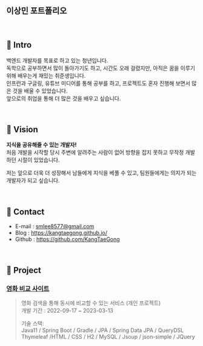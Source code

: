 ## 이상민 포트폴리오

<br>

## 📌 Intro

백엔드 개발자를 목표로 하고 있는 청년입니다.<br>
독학으로 공부하면서 많이 돌아가기도 하고, 시간도 오래 걸렸지만, 아직은 꿈을 이루기 위해 배우는게 재밌는 취준생입니다.<br>
인프런과 구글링, 유튜브 미디어를 통해 공부를 하고, 프로젝트도 혼자 진행해 보면서 많은 것을 배울 수 있었습니다.<br>
앞으로의 취업을 통해 더 많은 것을 배우고 싶습니다.

<br>

## 📌 Vision

**지식을 공유해줄 수 있는 개발자!**<br>
처음 개발을 시작할 당시 주변에 알려주는 사람이 없어 방향을 잡지 못하고 무작정 개발하던 시절이 있었습니다.

저는 앞으로 더욱 더 성장해서 남들에게 지식을 베풀 수 있고, 팀원들에게는 의지가 되는 개발자가 되고 싶습니다.

<br>

## 📌 Contact

- E-mail : smlee8577@gmail.com
- Blog : https://kangtaegong.github.io/
- Github : https://github.com/KangTaeGong

<br>

## 📌 Project

### [영화 비교 사이트](https://github.com/KangTaeGong/Comparison_Project)

> 영화 검색을 통해 동시에 비교할 수 있는 서비스 (개인 프로젝트)<br>
> 개발 기간 : 2022-09-17 ~ 2023-03-13<br>
> 
>기술 스택:<br>
>Java11 / Spring Boot / Gradle / JPA / Spring Data JPA / QueryDSL<br>
>Thymeleaf /HTML / CSS / H2 / MySQL / Jsoup / json-simple / JQuery
